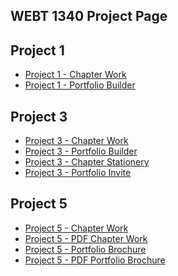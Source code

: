 ## WEBT 1340 Project Page

<h2>Project 1</h2>
<ul>
    <li><a href="project1/icons.ai">Project 1 - Chapter Work</a></li>
    <li><a href="project1/portfolio-builder.ai">Project 1 - Portfolio Builder</a></li>
</ul>

<h2>Project 3</h2>
<ul>
    <li><a href="project3/cafe-logo.ai">Project 3 - Chapter Work</a></li>
    <li><a href="project3/zoo-portfolio.ai">Project 3 - Portfolio Builder</a></li>
    <li><a href="project3/stationery.ai">Project 3 - Chapter Stationery</a></li>
    <li><a href="project3/zoo-invitation.ai">Project 3 - Portfolio Invite</a></li>
</ul>

<h2>Project 5</h2>
<ul>
    <li><a href="project5/aos-brochure.ai">Project 5 - Chapter Work</a></li>
    <li><a href="project5/aos-brochure.pdf">Project 5 - PDF Chapter Work</a></li>
    <li><a href="project5/portfolio-brochure.ai">Project 5 - Portfolio Brochure</a></li>
    <li><a href="project5/portfolio-brochure.pdf">Project 5 - PDF Portfolio Brochure</a></li>
</ul>